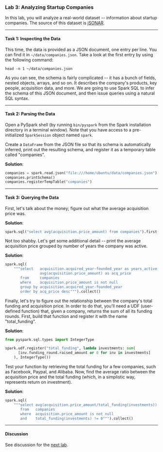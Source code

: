 ### Lab 3: Analyzing Startup Companies

In this lab, you will analyze a real-world dataset -- information about startup companies. The source of this dataset is [jSONAR](http://jsonstudio.com/resources/).

___

#### Task 1: Inspecting the Data

This time, the data is provided as a JSON document, one entry per line. You can find it in `~/data/companies.json`. Take a look at the first entry by using the following command:

```
head -n 1 ~/data/companies.json
```

As you can see, the schema is fairly complicated -- it has a bunch of fields, nested objects, arrays, and so on. It describes the company's products, key people, acquisition data, and more. We are going to use Spark SQL to infer the schema of this JSON document, and then issue queries using a natural SQL syntax.

___

#### Task 2: Parsing the Data

Open a PySpark shell (by running `bin/pyspark` from the Spark installation directory in a terminal window). Note that you have access to a pre-initialized `SparkSession` object named `spark`.

Create a `DataFrame` from the JSON file so that its schema is automatically inferred, print out the resulting schema, and register it as a temporary table called "companies".

**Solution**:

```python
companies = spark.read.json("file:///home/ubuntu/data/companies.json")
companies.printSchema()
companies.registerTempTable("companies")
```

___

#### Task 3: Querying the Data

First, let's talk about the money; figure out what the average acquisition price was.

**Solution**:

```python
spark.sql("select avg(acquisition.price_amount) from companies").first()
```

Not too shabby. Let's get some additional detail -- print the average acquisition price grouped by number of years the company was active.

**Solution**:

```python
spark.sql(
    """select   acquisition.acquired_year-founded_year as years_active,
                avg(acquisition.price_amount) as acq_price
       from     companies
       where    acquisition.price_amount is not null
       group by acquisition.acquired_year-founded_year
       order by acq_price desc""").collect()
```

Finally, let's try to figure out the relationship between the company's total funding and acquisition price. In order to do that, you'll need a UDF (user-defined function) that, given a company, returns the sum of all its funding rounds. First, build that function and register it with the name "total_funding".

**Solution**:

```python
from pyspark.sql.types import IntegerType

spark.udf.register("total_funding", lambda investments: sum(
      [inv.funding_round.raised_amount or 0 for inv in investments]
    ), IntegerType())
```

Test your function by retrieving the total funding for a few companies, such as Facebook, Paypal, and Alibaba. Now, find the average ratio between the acquisition price and the total funding (which, in a simplistic way, represents return on investment).

**Solution**:

```python
spark.sql(
    """select avg(acquisition.price_amount/total_funding(investments))
       from   companies
       where  acquisition.price_amount is not null
       and    total_funding(investments) != 0""").collect()
```

___

#### Discussion

See discussion for the [next lab](lab4-propprices.md).

